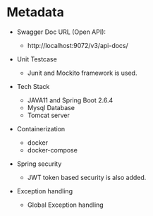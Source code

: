 # Metadata
* Swagger Doc URL (Open API):
    * http://localhost:9072/v3/api-docs/

* Unit Testcase
    * Junit and Mockito framework is used.

* Tech Stack
    * JAVA11 and Spring Boot 2.6.4
    * Mysql Database
    * Tomcat server

* Containerization
    * docker
    * docker-compose

* Spring security
    * JWT token based security is also added.

* Exception handling
    * Global Exception handling

